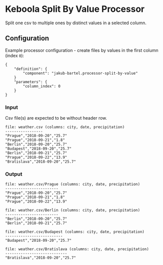 # Keboola Split By Value Processor

Split one csv to multiple ones by distinct values in a selected column.

## Configuration

Example processor configuration - create files by values in the first column (index `0`):
```
{
    "definition": {
        "component": "jakub-bartel.processor-split-by-value"
    }
    "parameters": {
        "column_index": 0
    }
}
```

### Input

Csv file(s) are expected to be without header row.

```
file: weather.csv (columns: city, date, precipitation)
-----------------
"Prague","2018-09-20","25.7"
"Prague","2018-09-21","1.8"
"Berlin","2018-09-20","25.7"
"Budapest","2018-09-20","25.7"
"Berlin","2018-09-21","25.7"
"Prague","2018-09-22","13.9"
"Bratislava","2018-09-20","25.7"
```

### Output

```
file: weather.csv/Prague (columns: city, date, precipitation)
------------------------
"Prague","2018-09-20","25.7"
"Prague","2018-09-21","1.8"
"Prague","2018-09-22","13.9"
```

```
file: weather.csv/Berlin (columns: city, date, precipitation)
------------------------
"Berlin","2018-09-20","25.7"
"Berlin","2018-09-21","25.7"
```

```
file: weather.csv/Budapest (columns: city, date, precipitation)
--------------------------
"Budapest","2018-09-20","25.7"
```

```
file: weather.csv/Bratislava (columns: city, date, precipitation)
----------------------------
"Bratislava","2018-09-20","25.7"
```
